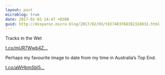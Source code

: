 ```yaml
---
layout: post
microblog: true
date: 2017-02-03 14:47 +0300
guid: http://desparoz.micro.blog/2017/02/03/t827483768382328832.html
---
```

Tracks in the Wet

[t.co/mUR7Wwb4Z...](https://t.co/mUR7Wwb4Zj)

Perhaps my favourite image to date from my time in Australia’s Top End.

[t.co/aWHbmSbl5...](https://t.co/aWHbmSbl5S)
